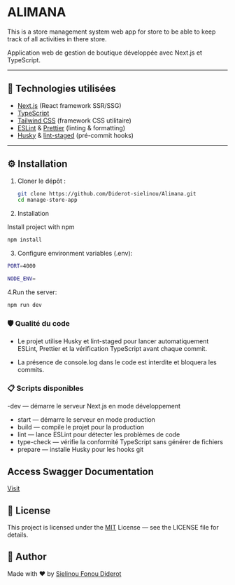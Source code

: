 # ALIMANA

This is a store management system web app for store to be able to keep track of all activities in there store.

Application web de gestion de boutique développée avec Next.js et TypeScript.

---

## 🚀 Technologies utilisées

- [Next.js](https://nextjs.org/) (React framework SSR/SSG)
- [TypeScript](https://www.typescriptlang.org/)
- [Tailwind CSS](https://tailwindcss.com/) (framework CSS utilitaire)
- [ESLint](https://eslint.org/) & [Prettier](https://prettier.io/) (linting & formatting)
- [Husky](https://typicode.github.io/husky/) & [lint-staged](https://github.com/okonet/lint-staged) (pré-commit hooks)

---

## ⚙️ Installation

1. Cloner le dépôt :

   ```bash
   git clone https://github.com/Diderot-sielinou/Alimana.git
   cd manage-store-app

   ```

2. Installation

Install project with npm

```bash
npm install

```

3. Configure environment variables (.env):

```bash
PORT=4000

NODE_ENV=

```

4.Run the server:

```bash
npm run dev

```

### 🛡️ Qualité du code

- Le projet utilise Husky et lint-staged pour lancer automatiquement ESLint, Prettier et la vérification TypeScript avant chaque commit.

- La présence de console.log dans le code est interdite et bloquera les commits.

### 📋 Scripts disponibles

-dev — démarre le serveur Next.js en mode développement

- start — démarre le serveur en mode production
- build — compile le projet pour la production
- lint — lance ESLint pour détecter les problèmes de code
- type-check — vérifie la conformité TypeScript sans générer de fichiers
- prepare — installe Husky pour les hooks git

## Access Swagger Documentation

[Visit](http://localhost:4000/api/api-docs)

## 📄 License

This project is licensed under the [MIT](https://snyk.io/fr/articles/what-is-mit-license/) License — see the LICENSE file for details.

## 🙌 Author

Made with ❤️ by [Sielinou Fonou Diderot]()
